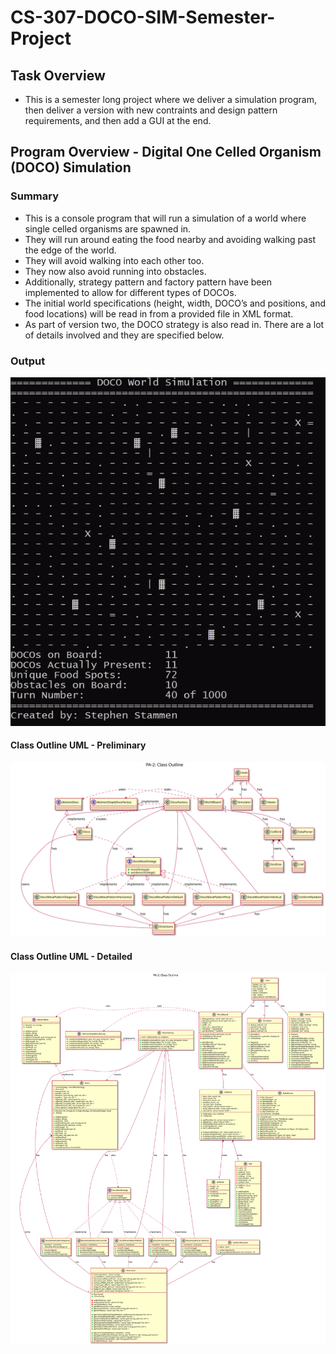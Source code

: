# CS-307-DOCO-SIM-Semester-Project

## Task Overview

- This is a semester long project where we deliver a simulation program, then deliver a version with new contraints and design pattern requirements, and then add a GUI at the end.

## Program Overview - Digital One Celled Organism (DOCO) Simulation

### Summary

- This is a console program that will run a simulation of a world where single celled organisms are spawned in. 
- They will run around eating the food nearby and avoiding walking past the edge of the world. 
- They will avoid walking into each other too. 
- They now also avoid running into obstacles. 
- Additionally, strategy pattern and factory pattern have been implemented to allow for different types of DOCOs. 
- The initial world specifications (height, width, DOCO’s and positions, and food locations) will be read in from a provided file in XML format. 
- As part of version two, the DOCO strategy is also read in. There are a lot of details involved and they are specified below.

### Output

![](Output.gif)

#### Class Outline UML - Preliminary 

<p><img src='ClassPrelimDiagramUML.svg'></p>

#### Class Outline UML - Detailed

<p><img src='ClassOutlineUML.svg'></p>

